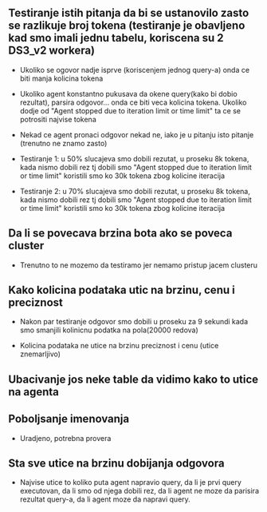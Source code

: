 ## Testiranje istih pitanja da bi se ustanovilo zasto se razlikuje broj tokena (testiranje je obavljeno kad smo imali jednu tabelu, koriscena su 2 DS3_v2 workera)
- Ukoliko se ogovor nadje isprve (koriscenjem jednog query-a) onda ce biti manja kolicina tokena

- Ukoliko agent konstantno pukusava da okene query(kako bi dobio rezultat), parsira odgovor... onda ce biti veca kolicina tokena. Ukoliko dodje od "Agent stopped due to iteration limit or time limit" ta ce se potrositi najvise tokena

- Nekad ce agent pronaci odgovor nekad ne, iako je u pitanju isto pitanje (trenutno ne znamo zasto)

- Testiranje 1: u 50% slucajeva smo dobili rezutat, u proseku 8k tokena, kada nismo dobili rez tj dobili smo "Agent stopped due to iteration limit or time limit" koristili smo ko 30k  tokena zbog kolicine iteracija

- Testiranje 2: u 70% slucajeva smo dobili rezutat, u proseku 8k tokena, kada nismo dobili rez tj dobili smo "Agent stopped due to iteration limit or time limit" koristili smo ko 30k  tokena zbog kolicine iteracija
## Da li se povecava brzina bota ako se poveca cluster

- Trenutno to ne mozemo da testiramo jer nemamo pristup jacem clusteru

## Kako kolicina podataka utic na brzinu, cenu i preciznost

- Nakon par testiranje odgovor smo dobili u proseku za 9 sekundi kada smo smanjili kolinicnu podatka na pola(20000 redova)

- Kolicina podataka ne utice na brzinu preciznost i cenu (utice znemarljivo)

## Ubacivanje jos neke table da vidimo kako to utice na agenta

## Poboljsanje imenovanja

- Uradjeno, potrebna provera 

## Sta sve utice na brzinu dobijanja odgovora

- Najvise utice to koliko puta agent napravio query, da li je prvi query executovan, da li smo od njega dobili rez, da li agent ne moze da parisira rezultat query-a, da li agent moze da napravi query.